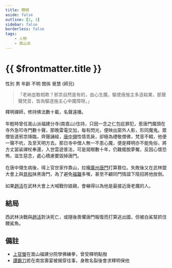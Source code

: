 ```yaml
---
title: 釋明
aside: false
outline: [2, 3]
sidebar: false
borderless: false
tags:
    - 人物
    - 嵩山派
---
```


# {{ $frontmatter.title }}

<ChTabs position="bottom">
	<ChTab title="釋明">
		<ChBg src='/images/characters/special826/normal.png' position='right'/>
		<ChName nameZh='釋明' nameEn='Shi Ming' position='right' />
		<ChTable>
			<ChTr>
				<ChTd isTitle=true>
					性別
				</ChTd>
				<ChTd>
					男
				</ChTd>
			</ChTr>
			<ChTr>
				<ChTd isTitle=true>
					年齡
				</ChTd>
				<ChTd>
					不明
				</ChTd>
			</ChTr>
			<ChTr>
				<ChTd isTitle=true position='center'>
					關係
				</ChTd>
			</ChTr>
			<ChTr>
				<ChTd position='center'>
					覺慧 (師兄)
				</ChTd>
			</ChTr>
		</ChTable>
	</ChTab>
</ChTabs>

> 「老衲豈敢相欺？邪祟自然是有的，由心生魔，驅使唐施主多造殺業，那聲聲梵音，皆為驅逐施主心中魔障呀。」

釋明禪師，修持佛法數十載，名聲遠播。
<br><br>
年輕時曾任嵩山派福建分寺(南嵩山)住持，只因一念之仁包庇罪犯，惹唐門魔頭在寺外急叩寺門數十聲，那晚雷電交加，每有閃光，便映出窗外人影，形同魔鬼。眾僧皆道邪祟降臨，齊聲誦經，[唐中翎](master)性情乖戾，卻極為禮敬僧佛，梵音不輟，他便一聲不吭，及至天明方去。那日寺中僧人無一不患心魔，便是釋明亦不能免俗，將方丈袈裟禪杖奉還，入世雲遊普法，可是晃眼數十年，仍難擺脫夢魘，反因心懷恐怖，滋生惡念，處心積慮要毀掉唐門。
<br><br>
在唐中翎生病後，得上官世家作靠山，拉攏[廣州唐門](special812)打算篡位。失敗後又在武林盟大會上與[晁和](special208)抹黑唐門，為了避免[福韞](special206)多嘴，甚至不顧同門情誼下陰招將他放倒。
<br><br>
如果[趙活](player)在武林大會上大喊戰你娘親，會嚇得以為他是最接近唐老魔的人。

## 結局

西武林決戰與[趙活](player)對決死亡，或隨後畏懼唐門報復而打算逃出國，但被白鯊幫抓住餵鯊魚。

## 備註

- [上官螢](girl4)在嵩山福建分院學佛練拳，曾受釋明點撥
- [譚霸刀](special801)若在南宮壽宴被揭穿往事，身敗名裂後會求釋明保他